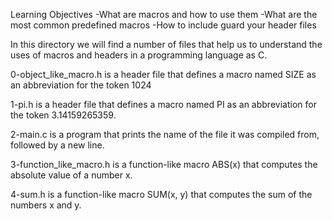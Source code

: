 Learning Objectives
-What are macros and how to use them
-What are the most common predefined macros
-How to include guard your header files

In this directory we will find a number of files that help us to understand the
uses of macros and headers in a programming language as C.

0-object_like_macro.h is a header file that defines a macro named SIZE as an
abbreviation for the token 1024

1-pi.h is a header file that defines a macro named PI as an abbreviation for the
token 3.14159265359.

2-main.c is a program that prints the name of the file it was compiled from,
followed by a new line.

3-function_like_macro.h is a function-like macro ABS(x) that computes the
absolute value of a number x.

4-sum.h is a function-like macro SUM(x, y) that computes the sum of the numbers
x and y.